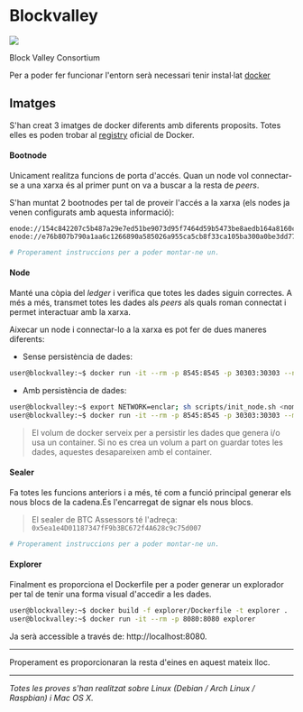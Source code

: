 # Blockvalley
![](https://readthedocs.org/projects/blockvalley/badge/?version=latest&style=plastic)

Block Valley Consortium

Per a poder fer funcionar l'entorn serà necessari tenir instal·lat [docker](https://www.docker.com/)

## Imatges
S'han creat 3 imatges de docker diferents amb diferents proposits. Totes elles es poden trobar al [registry](https://hub.docker.com/u/blockvalley) oficial de Docker.

#### Bootnode
Unicament realitza funcions de porta d'accés.
Quan un node vol connectar-se a una xarxa és al primer punt on va a buscar a la resta de _peers_.

S'han muntat 2 bootnodes per tal de proveir l'accés a la xarxa (els nodes ja venen configurats amb aquesta informació):

```
enode://154c842207c5b487a29e7ed51be9073d95f7464d59b5473be8aedb164a8160c1ca86f8a1247afa159980423884019cef3b3c1073c10f608224bbd432d3792a85@194.158.92.150:30301
enode://e76b807b790a1aa6c1266890a585026a955ca5cb8f33ca105ba300a0be3dd77799fdea41b8c90908073e6f28de7d0a9b01f20c542e78236fd700d92b11dd530a@164.132.231.87:30301
```

```bash
# Properament instruccions per a poder montar-ne un.
```

#### Node
Manté una còpia del _ledger_ i verifica que totes les dades siguin correctes. A més a més, transmet totes les dades als _peers_ als quals roman connectat i permet interactuar amb la xarxa.

Aixecar un node i connectar-lo a la xarxa es pot fer de dues maneres diferents:

- Sense persistència de dades:
```bash
user@blockvalley:~$ docker run -it --rm -p 8545:8545 -p 30303:30303 --name=node blockvalley/node:enclar
```

- Amb persistència de dades:
```bash
user@blockvalley:~$ export NETWORK=enclar; sh scripts/init_node.sh <nom_del_volum>
user@blockvalley:~$ docker run -it --rm -p 8545:8545 -p 30303:30303 --mount type=volume,source=<nom_del_volum>,destination=/root/.ethereum --name=node blockvalley/node:enclar
```
> El volum de docker serveix per a persistir les dades  que genera i/o usa un container. Si no es crea un volum a part on guardar totes les dades, aquestes desapareixen amb el container.

#### Sealer
Fa totes les funcions anteriors i a més, té com a funció principal generar els nous blocs de la cadena.És l'encarregat de signar els nous blocs.

> El sealer de BTC Assessors té l'adreça: ```0x5ea1e4D01187347fF9b3BC672f4A628c9c75d007```

```bash
# Properament instruccions per a poder montar-ne un.
```

#### Explorer
Finalment es proporciona el Dockerfile per a poder generar un explorador per tal de tenir una forma visual d'accedir a les dades.

```bash
user@blockvalley:~$ docker build -f explorer/Dockerfile -t explorer .
user@blockvalley:~$ docker run -it --rm -p 8080:8080 explorer
```

Ja serà accessible a través de: http://localhost:8080.

___
Properament es proporcionaran la resta d'eines en aquest mateix lloc.

---
_Totes les proves s'han realitzat sobre Linux (Debian / Arch Linux / Raspbian) i Mac OS X._
